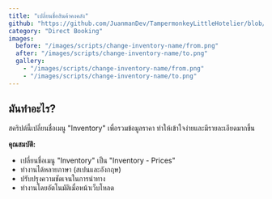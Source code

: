 ```yaml
---
title: "เปลี่ยนชื่อสินค้าคงคลัง"
github: "https://github.com/JuanmanDev/TampermonkeyLittleHotelier/blob/main/directBooking/changeInventoryName.user.js"
category: "Direct Booking"
images:
  before: "/images/scripts/change-inventory-name/from.png"
  after: "/images/scripts/change-inventory-name/to.png"
  gallery:
    - "/images/scripts/change-inventory-name/from.png"
    - "/images/scripts/change-inventory-name/to.png"
---
```


## มันทำอะไร?

สคริปต์นี้เปลี่ยนชื่อเมนู "Inventory" เพื่อรวมข้อมูลราคา ทำให้เข้าใจง่ายและมีรายละเอียดมากขึ้น

**คุณสมบัติ:**
- เปลี่ยนชื่อเมนู "Inventory" เป็น "Inventory - Prices"
- ทำงานได้หลายภาษา (สเปนและอังกฤษ)
- ปรับปรุงความชัดเจนในการนำทาง
- ทำงานโดยอัตโนมัติเมื่อหน้าเว็บโหลด
